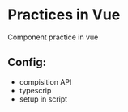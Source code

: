 # Practices in Vue

Component practice in vue

## Config:
* compisition API <br>
* typescrip <br>
* setup in script <br>
